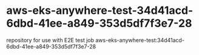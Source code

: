 # aws-eks-anywhere-test-34d41acd-6dbd-41ee-a849-353d5df7f3e7-28
repository for use with E2E test job aws-eks-anywhere-test:34d41acd-6dbd-41ee-a849-353d5df7f3e7-28
